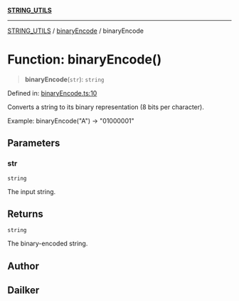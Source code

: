 [**STRING_UTILS**](../../README.md)

***

[STRING_UTILS](../../README.md) / [binaryEncode](../README.md) / binaryEncode

# Function: binaryEncode()

> **binaryEncode**(`str`): `string`

Defined in: [binaryEncode.ts:10](https://github.com/dailker/everyutil/blob/483b8bac7542bbca68c14daba34579f97fabc512/src/string/binaryEncode.ts#L10)

Converts a string to its binary representation (8 bits per character).

Example: binaryEncode("A") → "01000001"

## Parameters

### str

`string`

The input string.

## Returns

`string`

The binary-encoded string.

## Author

## Dailker
